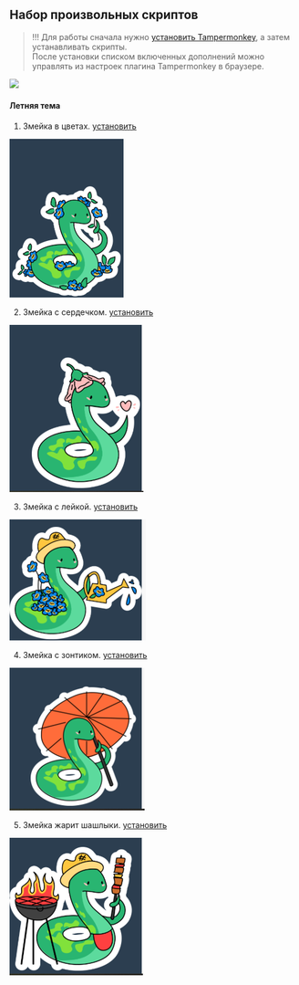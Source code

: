 ## Набор произвольных скриптов

> !!! Для работы сначала нужно [установить Tampermonkey](https://www.tampermonkey.net/), а затем устанавливать скрипты.<br>
> После установки списком включенных дополнений можно управлять из настроек плагина Tampermonkey в браузере.

![](spring_2024/src-img/tampermonkey.png)

#### Летняя тема
1. Змейка в цветах. [установить](https://github.com/sdnazarova/saby-customizer/raw/main/summer_2025/SABY-Spring-Snake-Flower-static.user.js)

![](summer_2025/src-img/Snake_Flowers.png)

2. Змейка с сердечком. [установить](https://github.com/sdnazarova/saby-customizer/raw/main/summer_2025/SABY-Spring-Snake-Heart-static.user.js)

![](summer_2025/src-img/Snake_Heart.png)

3. Змейка с лейкой. [установить](https://github.com/sdnazarova/saby-customizer/raw/main/summer_2025/SABY-Spring-Snake-Boiler-static.user.js)

![](summer_2025/src-img/Snake_Boiler.png)

4. Змейка с зонтиком. [установить](https://github.com/sdnazarova/saby-customizer/raw/main/summer_2025/SABY-Spring-Snake-Umbrella-static.user.js)

![](summer_2025/src-img/Snake_Umbrella.png)


5. Змейка жарит шашлыки. [установить](https://github.com/sdnazarova/saby-customizer/raw/main/summer_2025/SABY-Spring-Snake-Fire-static.user.js)

![](summer_2025/src-img/Snake_Fire.png)


<!-- #### Весенняя тема
1. Змейка с сердечком. [установить](https://github.com/sdnazarova/saby-customizer/raw/main/spring_2025/SABY-Spring-Snake-Heart-static.user.js)

![](spring_2025/src-img/Snake_Heart.png)

2. Змейка празднует Пасху. [установить](https://github.com/sdnazarova/saby-customizer/raw/main/spring_2025/SABY-Spring-Snake-Eggs-static.user.js)

![](spring_2025/src-img/Snake_Eggs.png)

3. Змейка с цветочками. [установить](https://github.com/sdnazarova/saby-customizer/raw/main/spring_2025/SABY-Spring-Snake-Flowers-static.user.js)

![](spring_2025/src-img/Snake_Flowers.png) -->

<!-- #### Новогодняя тема
1. Змейка в гирлянде. [установить](https://github.com/sdnazarova/saby-customizer/raw/main/newyear_2025/SABY-NewYear-Snake-Garland.user.js)

![](newyear_2025/src-img/Snake_Garland.gif)

2. Змейка в мандариновом водопаде. [установить](https://github.com/sdnazarova/saby-customizer/raw/main/newyear_2025/SABY-NewYear-Snake-Tangerines.user.js)

![](newyear_2025/src-img/Snake_Tangerines.gif)

3. Змейка с мандарином статичная. [установить](https://github.com/sdnazarova/saby-customizer/raw/main/newyear_2025/SABY-NewYear-Snake-Tangerines-static.user.js)

![](newyear_2025/src-img/Snake_Mandarin_static.png)

4. Змейка в гирлянде статичная. [установить](https://github.com/sdnazarova/saby-customizer/raw/main/newyear_2025/SABY-NewYear-Snake-Garland-static.user.js)

![](newyear_2025/src-img/Snake_Garland_static.png)

5. Змейка с вином статичная. [установить](https://github.com/sdnazarova/saby-customizer/raw/main/newyear_2025/SABY-NewYear-Snake-Wine-static.user.js)

![](newyear_2025/src-img/Snake_Wine_static.png) -->


<!--#### Осенняя тема
1. Дракончик на тыквенный спас. [установить](https://github.com/sdnazarova/saby-customizer/raw/main/autumn_2024/SABY-Autumn-Dragon-helloween.user.js)

![](autumn_2024/src-img/dragon_helloween.png)

2. Дракончик - Учитель. [установить](https://github.com/sdnazarova/saby-customizer/raw/main/autumn_2024/SABY-Autumn-Dragon-teacher-day.user.js)

![](autumn_2024/src-img/dragon-teacher-day.png)

3. Дракончик в листопаде статичный. [установить](https://github.com/sdnazarova/saby-customizer/raw/main/autumn_2024/SABY-Autumn-Dragon-leaf-fall-static.user.js)

![](autumn_2024/src-img/dragon-leaf_full_static.png)

4. Дракончик грибник. [установить](https://github.com/sdnazarova/saby-customizer/raw/main/autumn_2024/SABY-Autumn-Dragon-mushroomer.user.js)

![](autumn_2024/src-img/dragon_mushroomer.png)

5. Дракончик с тыквами. [установить](https://github.com/sdnazarova/saby-customizer/raw/main/autumn_2024/SABY-Autumn-Dragon-pumpkin.user.js)

![](autumn_2024/src-img/dragon_pumpkin.png)

6. Дракончик в листопаде. [установить](https://github.com/sdnazarova/saby-customizer/raw/main/autumn_2024/SABY-Summer-Dragon-leaf-fall.user.js)

![](autumn_2024/src-img/dragon-leaf_full.gif)-->

<!-- #### Весенняя тема

1.  Дракончик в меню. [установить](https://github.com/sdnazarova/saby-customizer/raw/main/spring_2024/SABY-Spring-Dragon.user.js)

![](spring_2024/src-img//Dragon_Menu.png)

2.  Выезжающий дракон. [установить](https://github.com/sdnazarova/saby-customizer/raw/main/spring_2024/SABY-Spring-Dragon-Moovied.user.js)

![](spring_2024/src-img/Dragon_Moovied.png) -->

<!--#### Летняя тема

1. Дракончик плавающий. [установить](https://github.com/sdnazarova/saby-customizer/raw/main/summer_2024/SABY-Summer-Dragon-Swimming.user.js)

![](summer_2024/src-img/Dragon_Swimming.png)

2. Дракончик садовник. [установить](https://github.com/sdnazarova/saby-customizer/raw/main/summer_2024/SABY-Summer-Dragon-Carrot.user.js)

![](summer_2024/src-img/Dragon_Carrot.png)

3. Дракончик в волнах на учебный портал. [установить](https://github.com/sdnazarova/saby-customizer/raw/main/summer_2024/SABY-Summer-Dragon-Moovied-Waves.user.js)

![](summer_2024/src-img/Dragon_Moovied_Waves.png)-->